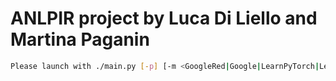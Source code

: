 # ANLPIR project by Luca Di Liello and Martina Paganin

```bash
Please launch with ./main.py [-p] [-m <GoogleRed|Google|LearnPyTorch|LearnGensim>] [-d <TrecQA|WikiQA>] [-n <CNN|biLSTM>]
```
